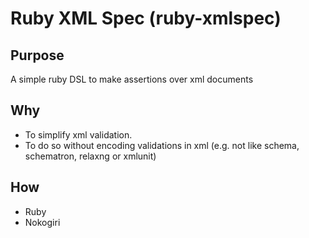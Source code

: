 # Ruby XML Spec (ruby-xmlspec)

## Purpose
A simple ruby DSL to make assertions over xml documents

## Why
- To simplify xml validation.
- To do so without encoding validations in xml (e.g. not like schema, schematron, relaxng or xmlunit)

## How
- Ruby
- Nokogiri

